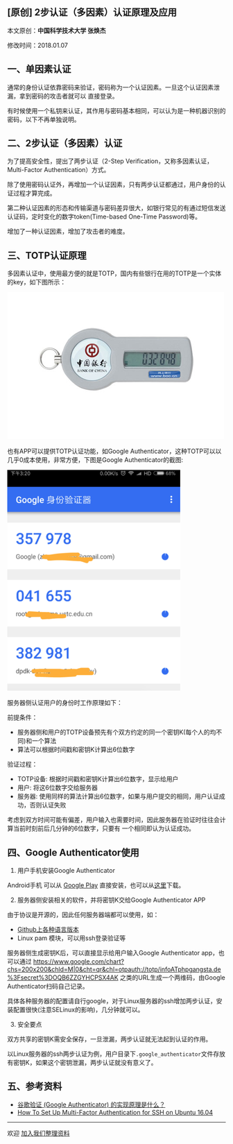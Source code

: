## [原创] 2步认证（多因素）认证原理及应用

本文原创：**中国科学技术大学 张焕杰**

修改时间：2018.01.07

## 一、单因素认证

通常的身份认证依靠密码来验证，密码称为一个认证因素。一旦这个认证因素泄漏，拿到密码的攻击者就可以
直接登录。

有时候使用一个私钥来认证，其作用与密码基本相同，可以认为是一种机器识别的密码，以下不再单独说明。

## 二、2步认证（多因素）认证

为了提高安全性，提出了两步认证（2-Step Verification，又称多因素认证，Multi-Factor Authentication）方式。

除了使用密码认证外，再增加一个认证因素，只有两步认证都通过，用户身份的认证过程才算完成。

第二种认证因素的形态和传输渠道与密码差异很大，如银行常见的有通过短信发送认证码，定时变化的数字token(Time-based One-Time Password)等。

增加了一种认证因素，增加了攻击者的难度。

## 三、TOTP认证原理

多因素认证中，使用最方便的就是TOTP，国内有些银行在用的TOTP是一个实体的key，如下图所示：

![eky](ekey.jpg)

也有APP可以提供TOTP认证功能，如Google Authenticator，这种TOTP可以以几乎0成本使用，非常方便，下图是Google Authenticator的截图:

![ga](ga.png)

服务器侧认证用户的身份时工作原理如下：

前提条件：
* 服务器侧和用户的TOTP设备预先有个双方约定的同一个密钥K(每个人的均不同)和一个算法
* 算法可以根据时间戳和密钥K计算出6位数字

验证过程：
* TOTP设备: 根据时间戳和密钥K计算出6位数字，显示给用户
* 用户: 将这6位数字交给服务器
* 服务器: 使用同样的算法计算出6位数字，如果与用户提交的相同，用户认证成功，否则认证失败

考虑到双方时间可能有偏差，用户输入也需要时间，因此服务器在验证时往往会计算当前时刻前后几分钟的6位数字，只要有
一个相同即认为认证成功。

## 四、Google Authenticator使用

1. 用户手机安装Google Authenticator

Android手机 可以从 [Google Play](https://play.google.com/store/apps/details?id=com.google.android.apps.authenticator2) 直接安装，也可以从[这里](http://lastpass.com/google-authenticator.apk)下载。

2. 服务器侧安装相关的软件，并将密钥K交给Google Authenticator APP

由于协议是开源的，因此任何服务器端都可以使用，如：
* [Github上各种语言版本](https://github.com/search?utf8=%E2%9C%93&q=GoogleAuthenticator&type=)
* Linux pam 模块，可以用ssh登录验证等

服务器侧生成密钥K后，可以直接显示给用户输入Google Authenticator app，也可以通过 
https://www.google.com/chart?chs=200x200&chld=M|0&cht=qr&chl=otpauth://totp/infoATphpgangsta.de%3Fsecret%3DOQB6ZZGYHCPSX4AK 之类的URL生成一个两维码，由Google Authenticator扫码自己记录。

具体各种服务器的配置请自行google，对于Linux服务器的ssh增加两步认证，安装配置很快(注意SELinux的影响)，几分钟就可以。

3. 安全要点

双方共享的密钥K需安全保存，一旦泄漏，两步认证就无法起到认证的作用。

以Linux服务器的ssh两步认证为例，用户目录下`.google_authenticator`文件存放有密钥K，如果这个密钥泄漏，两步认证就没有意义了。

## 五、参考资料

* [谷歌验证 (Google Authenticator) 的实现原理是什么？](https://www.zhihu.com/question/20462696)
* [How To Set Up Multi-Factor Authentication for SSH on Ubuntu 16.04](https://www.digitalocean.com/community/tutorials/how-to-set-up-multi-factor-authentication-for-ssh-on-ubuntu-16-04)


***
欢迎 [加入我们整理资料](https://github.com/bg6cq/ITTS)
